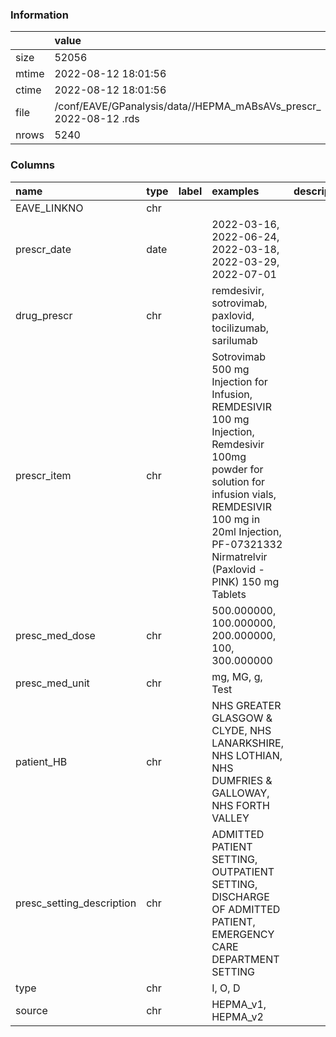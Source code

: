 
### Information



|       | value                                                             |
|:------|:------------------------------------------------------------------|
| size  | 52056                                                             |
| mtime | 2022-08-12 18:01:56                                               |
| ctime | 2022-08-12 18:01:56                                               |
| file  | /conf/EAVE/GPanalysis/data//HEPMA_mABsAVs_prescr_ 2022-08-12 .rds |
| nrows | 5240                                                              |

### Columns

| name                      | type   | label   | examples                                                                                                                                                                                                                       | description   |
|:--------------------------|:-------|:--------|:-------------------------------------------------------------------------------------------------------------------------------------------------------------------------------------------------------------------------------|:--------------|
| EAVE_LINKNO               | chr    |         |                                                                                                                                                                                                                                |               |
| prescr_date               | date   |         | 2022-03-16, 2022-06-24, 2022-03-18, 2022-03-29, 2022-07-01                                                                                                                                                                     |               |
| drug_prescr               | chr    |         | remdesivir, sotrovimab, paxlovid, tocilizumab, sarilumab                                                                                                                                                                       |               |
| prescr_item               | chr    |         | Sotrovimab 500 mg Injection for Infusion, REMDESIVIR 100 mg Injection, Remdesivir 100mg powder for solution for infusion vials, REMDESIVIR 100 mg in 20ml Injection, PF-07321332 Nirmatrelvir (Paxlovid - PINK) 150 mg Tablets |               |
| presc_med_dose            | chr    |         | 500.000000, 100.000000, 200.000000, 100, 300.000000                                                                                                                                                                            |               |
| presc_med_unit            | chr    |         | mg, MG, g, Test                                                                                                                                                                                                                |               |
| patient_HB                | chr    |         | NHS GREATER GLASGOW & CLYDE, NHS LANARKSHIRE, NHS LOTHIAN, NHS DUMFRIES & GALLOWAY, NHS FORTH VALLEY                                                                                                                           |               |
| presc_setting_description | chr    |         | ADMITTED PATIENT SETTING, OUTPATIENT SETTING, DISCHARGE OF ADMITTED PATIENT, EMERGENCY CARE DEPARTMENT SETTING                                                                                                                 |               |
| type                      | chr    |         | I, O, D                                                                                                                                                                                                                        |               |
| source                    | chr    |         | HEPMA_v1, HEPMA_v2                                                                                                                                                                                                             |               |
        